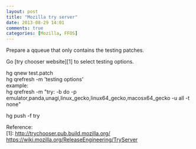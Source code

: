 ```yaml
---
layout: post
title: "Mozilla try server"
date: 2013-08-29 14:01
comments: true
categories: [Mozilla, FFOS]
---
```


Prepare a qqueue that only contains the testing patches.  

Go [try chooser website][1] to select testing options.  

hg qnew test.patch  
hg qrefresh -m 'testing options'  
example:  
hg qrefresh -m "try: -b do -p emulator,panda,unagi,linux\_gecko,linux64\_gecko,macosx64\_gecko -u all -t none"  

hg push -f try  


Reference:  
[1]: http://trychooser.pub.build.mozilla.org/
<https://wiki.mozilla.org/ReleaseEngineering/TryServer>

